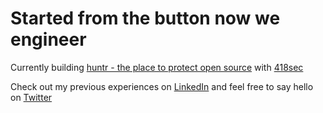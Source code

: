 # Started from the button now we engineer

Currently building [huntr - the place to protect open source](https://huntr.dev) with [418sec](https://418sec.com)

Check out my previous experiences on [LinkedIn](https://www.linkedin.com/in/adam-nygate/) and feel free to say hello on [Twitter](https://twitter.com/adam_nygate)
